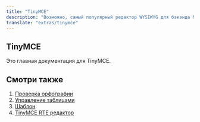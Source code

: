 ```yaml
---
title: "TinyMCE"
description: "Возможно, самый популярный редактор WYSIWYG для бэкэнда MODX"
translate: "extras/tinymce"
---
```


## TinyMCE

Это главная документация для TinyMCE.

## Смотри также

1. [Проверка орфографии](extras/tinymce/tinymce.spellchecker)
2. [Управление таблицами](extras/tinymce/tinymce.table-controls)
3. [Шаблон](extras/tinymce/tinymce.template)
4. [TinyMCE RTE редактор](extras/tinymcerte)

